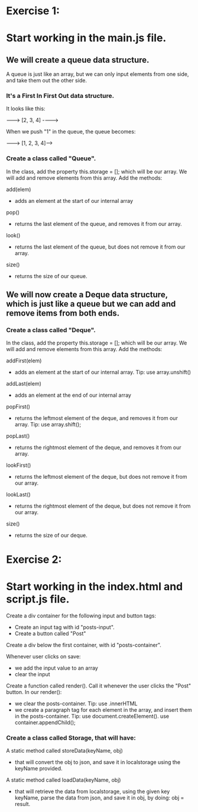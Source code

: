 # Exercise 1:

# Start working in the main.js file.

## We will create a queue data structure.
A queue is just like an array, but we can only input elements from one side, and take them out the other side.
### It's a First In First Out data structure.
It looks like this:

---> [2, 3, 4] ---->

When we push "1" in the queue, the queue becomes:

---> [1, 2, 3, 4]-->

### Create a class called "Queue".
In the class, add the property this.storage = []; which will be our array.
We will add and remove elements from this array.
Add the methods:

add(elem)
- adds an element at the start of our internal array

pop()
- returns the last element of the queue, and removes it from our array.

look()
- returns the last element of the queue, but does not remove it from our array.

size()
- returns the size of our queue.

## We will now create a Deque data structure, which is just like a queue but we can add and remove items from both ends.

### Create a class called "Deque".
In the class, add the property this.storage = []; which will be our array.
We will add and remove elements from this array.
Add the methods:

addFirst(elem)
- adds an element at the start of our internal array. Tip: use array.unshift()

addLast(elem)
- adds an element at the end of our internal array

popFirst()
- returns the leftmost element of the deque, and removes it from our array. Tip: use array.shift();

popLast()
- returns the rightmost element of the deque, and removes it from our array.

lookFirst()
- returns the leftmost element of the deque, but does not remove it from our array.

lookLast()
- returns the rightmost element of the deque, but does not remove it from our array.

size()
- returns the size of our deque.

# Exercise 2:
# Start working in the index.html and script.js file.

Create a div container for the following input and button tags:
 - Create an input tag with id "posts-input".
 - Create a button called "Post"

Create a div below the first container, with id "posts-container".

Whenever user clicks on save:
- we add the input value to an array
- clear the input

Create a function called render(). Call it whenever the user clicks the "Post" button. In our render():
- we clear the posts-container. Tip: use .innerHTML
- we create a paragraph tag for each element in the array, and insert them in the posts-container.
Tip: use document.createElement(). use container.appendChild();

### Create a class called Storage, that will have:

A static method called storeData(keyName, obj)
- that will convert the obj to json, and save it in localstorage using the keyName provided.

A static method called loadData(keyName, obj)
- that will retrieve the data from localstorage, using the given key keyName, parse the data from json, and save it in obj, by doing: obj = result.

